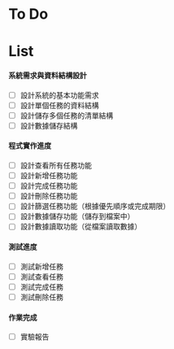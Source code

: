 # To Do

# List

#### 系統需求與資料結構設計
- [ ] 設計系統的基本功能需求
- [ ] 設計單個任務的資料結構
- [ ] 設計儲存多個任務的清單結構
- [ ] 設計數據儲存結構

#### 程式實作進度
- [ ] 設計查看所有任務功能
- [ ] 設計新增任務功能
- [ ] 設計完成任務功能
- [ ] 設計刪除任務功能
- [ ] 設計篩選任務功能（根據優先順序或完成期限）
- [ ] 設計數據儲存功能（儲存到檔案中）
- [ ] 設計數據讀取功能（從檔案讀取數據）

#### 測試進度
- [ ] 測試新增任務
- [ ] 測試查看任務
- [ ] 測試完成任務
- [ ] 測試刪除任務

#### 作業完成
- [ ] 實驗報告 




